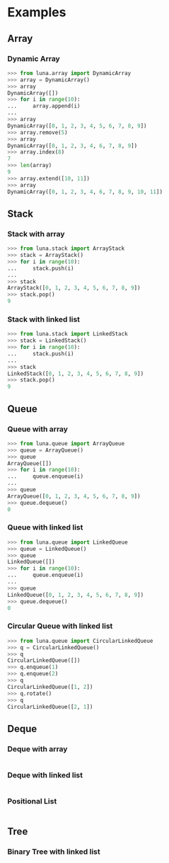 # Examples
## Array
### Dynamic Array
```python
>>> from luna.array import DynamicArray
>>> array = DynamicArray()
>>> array
DynamicArray([])
>>> for i in range(10):
...     array.append(i)
... 
>>> array
DynamicArray([0, 1, 2, 3, 4, 5, 6, 7, 8, 9])
>>> array.remove(5)
>>> array
DynamicArray([0, 1, 2, 3, 4, 6, 7, 8, 9])
>>> array.index(8)
7
>>> len(array)
9
>>> array.extend([10, 11])
>>> array
DynamicArray([0, 1, 2, 3, 4, 6, 7, 8, 9, 10, 11])
```
## Stack
### Stack with array
```python
>>> from luna.stack import ArrayStack
>>> stack = ArrayStack()
>>> for i in range(10):
...     stack.push(i)
... 
>>> stack
ArrayStack([0, 1, 2, 3, 4, 5, 6, 7, 8, 9])
>>> stack.pop()
9
```
### Stack with linked list
```python
>>> from luna.stack import LinkedStack
>>> stack = LinkedStack()
>>> for i in range(10):
...     stack.push(i)
... 
>>> stack
LinkedStack([0, 1, 2, 3, 4, 5, 6, 7, 8, 9])
>>> stack.pop()
9
```
## Queue
### Queue with array
```python
>>> from luna.queue import ArrayQueue
>>> queue = ArrayQueue()
>>> queue
ArrayQueue([])
>>> for i in range(10):
...     queue.enqueue(i)
... 
>>> queue
ArrayQueue([0, 1, 2, 3, 4, 5, 6, 7, 8, 9])
>>> queue.dequeue()
0
```
### Queue with linked list
```python
>>> from luna.queue import LinkedQueue
>>> queue = LinkedQueue()
>>> queue
LinkedQueue([])
>>> for i in range(10):
...     queue.enqueue(i)
... 
>>> queue
LinkedQueue([0, 1, 2, 3, 4, 5, 6, 7, 8, 9])
>>> queue.dequeue()
0
```
### Circular Queue with linked list
```python
>>> from luna.queue import CircularLinkedQueue
>>> q = CircularLinkedQueue()
>>> q
CircularLinkedQueue([])
>>> q.enqueue(1)
>>> q.enqueue(2)
>>> q
CircularLinkedQueue([1, 2])
>>> q.rotate()
>>> q
CircularLinkedQueue([2, 1])
```
## Deque
### Deque with array
```python
```
### Deque with linked list
```python
```
### Positional List
```python
```
## Tree
### Binary Tree with linked list
```python
```
